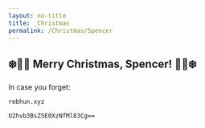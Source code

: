 ```yaml
---
layout: no-title
title: _Christmas
permalink: /Christmas/Spencer
---
```


## ❄️🎄🎁 Merry Christmas, Spencer! 🎁🎄❄️

In case you forget:

`rebhun.xyz`

`U2hvb3BsZSE0XzNfMl83Cg==`
